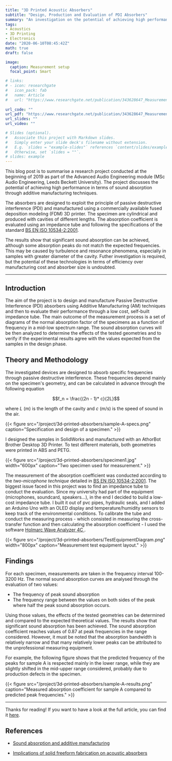 ```yaml
---
title: "3D Printed Acoustic Absorbers"
subtitle: "Design, Production and Evaluation of PDI Absorbers"
summary: "An investigation on the potential of achieving high performance in terms of sound absorption through additive manufacturing techniques. I built a low-cost impedance tube, too."
tags:
- Acoustics
- 3D Printing
- Electronics
date: "2020-06-10T08:45:42Z"
math: true
draft: false

image:
  caption: Measurement setup 
  focal_point: Smart

# links:
# - icon: researchgate
#   icon_pack: fab
#   name: Article
#   url: "https://www.researchgate.net/publication/343628647_Measurement_of_the_Absorption_Coefficient_for_Destructive_Interference_Absorbers_Produced_by_Additive_Manufacturing"
  
url_code: ""
url_pdf: "https://www.researchgate.net/publication/343628647_Measurement_of_the_Absorption_Coefficient_for_Destructive_Interference_Absorbers_Produced_by_Additive_Manufacturing"
url_slides: ""
url_video: ""

# Slides (optional).
#   Associate this project with Markdown slides.
#   Simply enter your slide deck's filename without extension.
#   E.g. `slides = "example-slides"` references `content/slides/example-slides.md`.
#   Otherwise, set `slides = ""`.
# slides: example
---
```


This blog post is to summarise a research project conducted at the beginning of 2019 as part of the Advanced Audio Engineering module (MSc Audio Engineering, Leeds Beckett University). The project discusses the potential of achieving high performance in terms of sound absorption through additive manufacturing techniques.

The absorbers are designed to exploit the principle of passive destructive interference (PDI) and manufactured using a commercially available fused deposition modeling (FDM) 3D printer. The specimen are cylindrical and produced with cavities of different lengths. The absorption coefficient is evaluated using an impedance tube and following the specifications of the standard [BS EN ISO 10534-2:2001](https://shop.bsigroup.com/ProductDetail?pid=000000000030069842).

The results show that significant sound absorption can be achieved, although some absorption peaks do not match the expected frequencies. This may be caused by turbulence and resonance phenomena, especially in samples with greater diameter of the cavity. Futher investigation is required, but the potential of these technologies in terms of efficiency over manufacturing cost and absorber size is undoubted.

---

## Introduction

The aim of the project is to design and manufacture Passive Destructive Interference (PDI) absorbers using Additive Manufacturing (AM) techniques and then to evaluate their performance through a low cost, self-built impedance tube. The main outcome of the measurement process is a set of diagrams of the normal absorption factor of the specimens as a function of frequency in a mid-low spectrum range. The sound absorption curves will be then analyzed to determine the effects of the tested geometries and to verify if the experimental results agree with the values expected from the samples in the design phase.


## Theory and Methodology

The investigated devices are designed to absorb specific frequencies through passive destructive interference. These frequencies depend mainly on the specimen's geometry, and can be calculated in advance through the following equation 

$$f_n = \frac{(2n - 1)* c}{2L}$$

where *L* (m) is the length of the cavity and *c* (m/s) is the speed of sound in the air.

{{< figure src="/project/3d-printed-absorbers/sample-A-specs.png" caption="Specification and design of a specimen." >}}

I designed the samples in SolidWorks and manufactured with an AthorBot Brother Desktop 3D Printer. To test different materials, both geometries were printed in ABS and PETG.

{{< figure src="/project/3d-printed-absorbers/specimen1.jpg" width="600px" caption="Two specimen used for measurement." >}}


The measurement of the absorption coefficient was conducted according to the *two-micophone technique* detailed in [BS EN ISO 10534-2:2001](https://shop.bsigroup.com/ProductDetail?pid=000000000030069842). The biggest issue faced in this project was to find an impedance tube to conduct the evaluation. Since my university had part of the equipment (microphones, soundcard, speakers...), in the end I decided to build a low-cost impedance tube. I built it out of pvc pipes, hydraulic seals, and I added an Arduino Uno with an OLED display and temperature/humidity sensors to keep track of the environmental conditions. To calibrate the tube and conduct the measuring process - which consisted in measuring the cross-transfer function and then calculating the absorption coefficient - I used the software [Holmarc Wave Analyzer 4C ](https://www.holmarc.com/softwares/impedance_tube_software.rar).

{{< figure src="/project/3d-printed-absorbers/TestEquipmentDiagram.png" width="800px" caption="Measurement test equipment layout." >}}


## Findings 

For each specimen, measurements are taken in the frequency interval 100-3200 Hz. The normal sound absorption curves are analysed through the evaluation of two values: 

- The frequency of peak sound absorption
- The frequency range between the values on both sides of the peak where half the peak sound absorption occurs.

Using those values, the effects of the tested geometries can be determined and compared to the expected theoretical values. The results show that significant sound absorption has been achieved. The sound absorption coefficient reaches values of 0.87 at peak frequencies in the range considered. However, it must be noted that the absorption bandwidth is relatively narrow and that many relatively lower peaks can be attributed to the unprofessional measuring equipment.

For example, the following figure shows that the predicted frequency of the peaks for sample A is respected mainly in the lower range, while they are slightly shifted in the mid-upper range considered, probably due to production defects in the specimen.

{{< figure src="/project/3d-printed-absorbers/sample-A-results.png"  caption="Measured absorption coefficient for sample A compared to predicted peak frequencies." >}}

---

Thanks for reading! If you want to have a look at the full article, you can find it [here](https://www.researchgate.net/publication/343628647_Measurement_of_the_Absorption_Coefficient_for_Destructive_Interference_Absorbers_Produced_by_Additive_Manufacturing).

## References

- [Sound absorption and additive manufacturing](https://www.researchgate.net/publication/281005456_Sound_absorption_and_additive_manufacturing)

- [Implications of solid freeform fabrication on acoustic absorbers](https://www.emerald.com/insight/content/doi/10.1108/13552540710824805/full/html)
